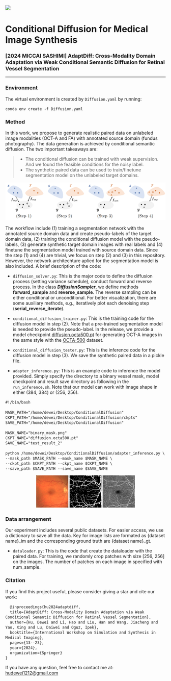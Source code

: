 ![](https://img.shields.io/badge/Language-python-brightgreen.svg)

# Conditional Diffusion for Medical Image Synthesis
### [2024 MICCAI SASHIMI] AdaptDiff: Cross-Modality Domain Adaptation via Weak Conditional Semantic Diffusion for Retinal Vessel Segmentation
---

### Environment
The virtual environment is created by `Diffusion.yaml` by running: 
```
conda env create -f Diffusion.yaml
```

### Method
In this work, we propose to generate realistic paired data on unlabeled image modalities (OCT-A and FA) with annotated source domain (fundus photography). The data generation is achieved by conditional semantic diffusion. The two important takeaways are:
>- The conditional diffusion can be trained with weak supervision. And we found the feasible conditions for the noisy label.
>- The synthetic paired data can be used to train/finetune segmentation model on the unlabeled target domains.

<p align="center">
  <img src="/assets/workflow.png" alt="drawing" width="650"/>
</p>

The workflow include (1) training a segmentation network with the annotated source domain data and create pseudo-labels of the target domain data, (2) training the conditional diffusion model with the pseudo-labels, (3) generate synthetic target domain images with real labels and (4) finetune the segmentation model trained with source domain data. Since the step (1) and (4) are trivial, we focus on step (2) and (3) in this repository. However, the network architechture aplied for the segmentation model is also included. A brief description of the code:

* `diffusion_solver.py`: This is the major code to define the diffusion process (setting variance schedule), conduct forward and reverse process. In the class **_DiffusionSampler_**, we define methods **forward_sample** and **reverse_sample**. The reverse sampling can be either conditional or unconditional. For better visualization, there are some auxiliary methods, e.g., iteratively plot each denoising step (**serial_reverse_iterate**).

* `conditional_diffusion_trainer.py`: This is the training code for the diffusion model in step (2). Note that a pre-trained segmentation model is needed to provide the pseudo-label. In the release, we provide a model checkpoint [diffusion.octa500.pt](https://github.com/DeweiHu/AdaptDiff/releases/tag/octa-500-v1.0) for generating OCT-A images in the same style with the [OCTA-500](https://ieee-dataport.org/open-access/octa-500) dataset.      

* `conditional_diffusion_tester.py`: This is the inference code for the diffusion model in step (3). We save the synthetic paired data in a pickle file.

* `adapter_inference.py`: This is an example code to inference the model provided. Simply specify the directory to a binary vessel mask, model checkpoint and result save directory as following in the `run_inference.sh`. Note that our model can work with image shape in either (384, 384) or (256, 256).
```
#!/bin/bash

MASK_PATH="/home/dewei/Desktop/ConditionalDiffusion"
CKPT_PATH="/home/dewei/Desktop/ConditionalDiffusion/ckpts"
SAVE_PATH="/home/dewei/Desktop/ConditionalDiffusion"

MASK_NAME="binary_mask.png"
CKPT_NAME="diffusion.octa500.pt"
SAVE_NAME="test_result_2"

python /home/dewei/Desktop/ConditionalDiffusion/adapter_inference.py \
--mask_path $MASK_PATH --mask_name $MASK_NAME \
--ckpt_path $CKPT_PATH --ckpt_name $CKPT_NAME \
--save_path $SAVE_PATH --save_name $SAVE_NAME
```
<p align="center">
  <img src="/assets/original_img.png" width="20%" alt="Image 1">
  <img src="/assets/binary_mask.png" width="20%" alt="Image 2">
  <img src="/assets/test_result.png" width="20%" alt="Image 3">
</p>


### Data arrangement
Our experiment includes several public datasets. For easier access, we use a dictionary to save all the data. Key for image lists are formated as {dataset name}_im and the corresponding ground truth are {dataset name}_gt. 

* `dataloader.py`: This is the code that create the dataloader with the paired data. For training, we randomly crop patches with size [256, 256] on the images. The number of patches on each image in specified with num_sample.


### Citation
If you find this project useful, please consider giving a star and cite our work:
```
  @inproceedings{hu2024adaptdiff,
  title={AdaptDiff: Cross-Modality Domain Adaptation via Weak Conditional Semantic Diffusion for Retinal Vessel Segmentation},
  author={Hu, Dewei and Li, Hao and Liu, Han and Wang, Jiacheng and Yao, Xing and Lu, Daiwei and Oguz, Ipek},
  booktitle={International Workshop on Simulation and Synthesis in Medical Imaging},
  pages={13--23},
  year={2024},
  organization={Springer}
}
```

If you have any question, feel free to contact me at: <br>
hudewei1212@gmail.com <br>


